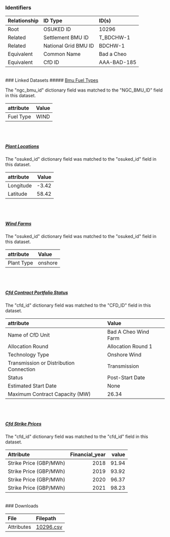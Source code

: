 ### Identifiers

| Relationship   | ID Type              | ID(s)       |
|:---------------|:---------------------|:------------|
| Root           | OSUKED ID            | 10296       |
| Related        | Settlement BMU ID    | T_BDCHW-1   |
| Related        | National Grid BMU ID | BDCHW-1     |
| Equivalent     | Common Name          | Bad a Cheo  |
| Equivalent     | CfD ID               | AAA-BAD-185 |

<br>
### Linked Datasets
##### <a href="https://osuked.github.io/Power-Station-Dictionary/datasets/bmu-fuel-types">Bmu Fuel Types</a>



The "ngc_bmu_id" dictionary field was matched to the "NGC_BMU_ID" field in this dataset.

| attribute   | Value   |
|:------------|:--------|
| Fuel Type   | WIND    |

<br><br>
##### <a href="https://osuked.github.io/Power-Station-Dictionary/datasets/plant-locations">Plant Locations</a>



The "osuked_id" dictionary field was matched to the "osuked_id" field in this dataset.

| attribute   |   Value |
|:------------|--------:|
| Longitude   |   -3.42 |
| Latitude    |   58.42 |

<br><br>
##### <a href="https://osuked.github.io/Power-Station-Dictionary/datasets/wind-farms">Wind Farms</a>



The "osuked_id" dictionary field was matched to the "osuked_id" field in this dataset.

| attribute   | Value   |
|:------------|:--------|
| Plant Type  | onshore |

<br><br>
##### <a href="https://osuked.github.io/Power-Station-Dictionary/datasets/cfd-contract-portfolio-status">Cfd Contract Portfolio Status</a>



The "cfd_id" dictionary field was matched to the "CFD_ID" field in this dataset.

| attribute                               | Value                |
|:----------------------------------------|:---------------------|
| Name of CfD Unit                        | Bad A Cheo Wind Farm |
| Allocation Round                        | Allocation Round 1   |
| Technology Type                         | Onshore Wind         |
| Transmission or Distribution Connection | Transmission         |
| Status                                  | Post-Start Date      |
| Estimated Start Date                    | None                 |
| Maximum Contract Capacity (MW)          | 26.34                |

<br><br>
##### <a href="https://osuked.github.io/Power-Station-Dictionary/datasets/cfd-strike-prices">Cfd Strike Prices</a>



The "cfd_id" dictionary field was matched to the "cfd_id" field in this dataset.

| Attribute              |   Financial_year |   value |
|:-----------------------|-----------------:|--------:|
| Strike Price (GBP/MWh) |             2018 |   91.94 |
| Strike Price (GBP/MWh) |             2019 |   93.92 |
| Strike Price (GBP/MWh) |             2020 |   96.37 |
| Strike Price (GBP/MWh) |             2021 |   98.23 |


<br>
### Downloads


| File       | Filepath                                                                              |
|:-----------|:--------------------------------------------------------------------------------------|
| Attributes | [10296.csv](https://osuked.github.io/Power-Station-Dictionary/object_attrs/10296.csv) |
